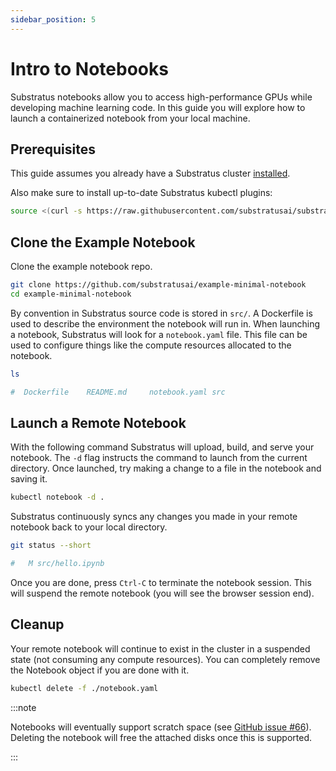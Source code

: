 ```yaml
---
sidebar_position: 5
---
```


# Intro to Notebooks

<!-- THE MARKDOWN (.md) FILE IS GENERATED FROM THE NOTEBOOK (.ipynb) FILE -->

Substratus notebooks allow you to access high-performance GPUs while developing machine learning code. In this guide you will explore how to launch a containerized notebook from your local machine.

## Prerequisites

This guide assumes you already have a Substratus cluster [installed](../installation).

Also make sure to install up-to-date Substratus kubectl plugins:


```bash
source <(curl -s https://raw.githubusercontent.com/substratusai/substratus/main/install/scripts/install-kubectl-plugins.sh)
```



## Clone the Example Notebook

Clone the example notebook repo.


```bash
git clone https://github.com/substratusai/example-minimal-notebook
cd example-minimal-notebook
```



By convention in Substratus source code is stored in `src/`. A Dockerfile is used to describe the environment the notebook will run in. When launching a notebook, Substratus will look for a `notebook.yaml` file. This file can be used to configure things like the compute resources allocated to the notebook.


```bash
ls
```


```bash
#  Dockerfile    README.md     notebook.yaml src
```


## Launch a Remote Notebook

With the following command Substratus will upload, build, and serve your notebook. The `-d` flag instructs the command to launch from the current directory. Once launched, try making a change to a file in the notebook and saving it.


```bash
kubectl notebook -d .
```



Substratus continuously syncs any changes you made in your remote notebook back to your local directory.


```bash
git status --short
```


```bash
#   M src/hello.ipynb
```


Once you are done, press `Ctrl-C` to terminate the notebook session. This will suspend the remote notebook (you will see the browser session end).

## Cleanup

Your remote notebook will continue to exist in the cluster in a suspended state (not consuming any compute resources). You can completely remove the Notebook object if you are done with it.


```bash
kubectl delete -f ./notebook.yaml
```




:::note

Notebooks will eventually support scratch space (see [GitHub issue #66](https://github.com/substratusai/substratus/issues/5)). Deleting the notebook will free the attached disks once this is supported.

:::
